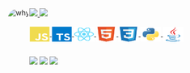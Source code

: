 <div align="left">
  <img align="left" alt="why" height="430" style="border-radius:50px;" src="https://cdn.codegym.cc/images/article/52fc6006-d417-4463-b6fd-9c2607720615/512.webp?width=840&height=676">
  </div>
<div>
  <a href="https://github.com/williamccampos">
  <img height="180em" src="https://github-readme-stats.vercel.app/api?username=williamccampos&show_icons=true&theme=chartreuse-dark&include_all_commits=true&count_private=true"/>
  <img height="180em" src="https://github-readme-stats.vercel.app/api/top-langs/?username=williamccampos&layout=compact&langs_count=16&theme=chartreuse-dark"/>
<div>
<div style="display: inline_block"><br>
  <img align="center" alt="William-Js" height="30" width="40" src="https://raw.githubusercontent.com/devicons/devicon/master/icons/javascript/javascript-plain.svg">
  <img align="center" alt="William-Ts" height="30" width="40" src="https://raw.githubusercontent.com/devicons/devicon/master/icons/typescript/typescript-plain.svg">
  <img align="center" alt="William-React" height="30" width="40" src="https://raw.githubusercontent.com/devicons/devicon/master/icons/react/react-original.svg">
  <img align="center" alt="William-HTML" height="30" width="40" src="https://raw.githubusercontent.com/devicons/devicon/master/icons/html5/html5-original.svg">
  <img align="center" alt="William-CSS" height="30" width="40" src="https://raw.githubusercontent.com/devicons/devicon/master/icons/css3/css3-original.svg">
  <img align="center" alt="William-Python" height="30" width="40" src="https://raw.githubusercontent.com/devicons/devicon/master/icons/python/python-original.svg">
  <img align="center" alt="William-Java" height="30" width="40" src="https://raw.githubusercontent.com/devicons/devicon/master/icons/Java/java-original.svg">
</div>
  
  ##
 
   <a href="https://instagram.com/_williamcampos_" target="_blank"><img src="https://img.shields.io/badge/-Instagram-%23E4405F?style=for-the-badge&logo=instagram&logoColor=white" target="_blank"></a>
  <a href = "mailto: william.c.campos@icloud.com"><img src="https://img.shields.io/badge/-Gmail-%23333?style=for-the-badge&logo=gmail&logoColor=white" target="_blank"></a>
  <a href="https://www.linkedin.com/in/william-campos-88165936/" target="_blank"><img src="https://img.shields.io/badge/-LinkedIn-%230077B5?style=for-the-badge&logo=linkedin&logoColor=white" target="_blank"></a>

